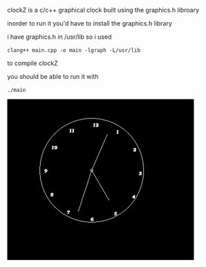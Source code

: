 clockZ is a c/c++ graphical clock built using the graphics.h libroary

inorder to run it you'd have to install the graphics.h library

i have graphics.h in /usr/lib so 
i used

```
clang++ main.cpp -o main -lgraph -L/usr/lib
```
to compile clockZ

you should be able to run it with

```
./main
```



![](clock_1min.gif)
